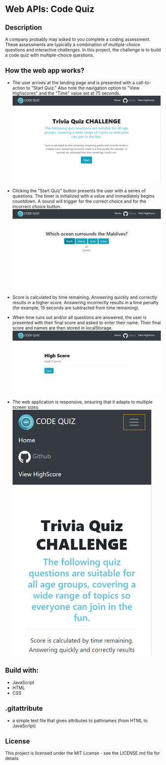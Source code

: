 # Web APIs: Code Quiz

## Description

A company probably may asked to you complete a coding assessment. These assessments are typically a combination of multiple-choice questions and interactive challenges. In this project, the challenge is to build a code quiz with multiple-choice questions.


## How the web app works?

* The user arrives at the landing page and is presented with a call-to-action to "Start Quiz." Also note the navigation option to "View Highscores" and the "Time" value set at 75 seconds.
![](/images/quizHome.PNG)

* Clicking the "Start Quiz" button presents the user with a series of questions. The timer is initialized with a value and immediately begins countdown. A sound will trigger for the correct choice and for the incorrect choice button.
![](/images/questions.PNG)


* Score is calculated by time remaining. Answering quickly and correctly results in a higher score. Answering incorrectly results in a time penalty (for example, 15 seconds are subtracted from time remaining).


* When time runs out and/or all questions are answered, the user is presented with their final score and asked to enter their name. Their final score and names are then stored in localStorage.
![](/images/highscore.PNG)

* The web application is responsive, ensuring that it adapts to multiple screen sizes.
![](/images/responsive.PNG)

## Build with:

* JavaScript
* HTML
* CSS

## .gitattribute

* a simple text file that gives attributes to pathnames (from HTML to JavaScript)

## License
This project is licensed under the MIT License - see the LICENSE.md file for details


